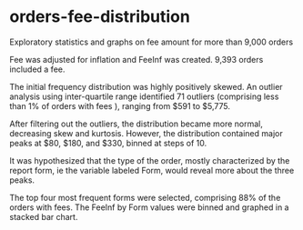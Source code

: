 # orders-fee-distribution
Exploratory statistics and graphs on fee amount for more than 9,000 orders

Fee was adjusted for inflation and FeeInf was created. 9,393 orders included a fee.

The initial frequency distribution was highly positively skewed. An outlier analysis using inter-quartile range identified 71 outliers (comprising less than 1% of orders with fees ), ranging from $591 to $5,775.


After filtering out the outliers, the distribution became more normal, decreasing skew and kurtosis. However, the distribution contained major peaks at $80, $180, and $330, binned at steps of 10.

It was hypothesized that the type of the order, mostly characterized by the report form, ie the variable labeled Form, would reveal more about the three peaks.

The top four most frequent forms were selected, comprising 88% of the orders with fees. The FeeInf by Form values were binned and graphed in a stacked bar chart.

